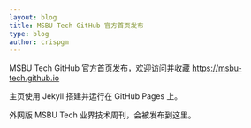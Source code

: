 ```yaml
---
layout: blog
title: MSBU Tech GitHub 官方首页发布
type: blog
author: crispgm
---
```


MSBU Tech GitHub 官方首页发布，欢迎访问并收藏 <https://msbu-tech.github.io>

主页使用 Jekyll 搭建并运行在 GitHub Pages 上。

外网版 MSBU Tech 业界技术周刊，会被发布到这里。